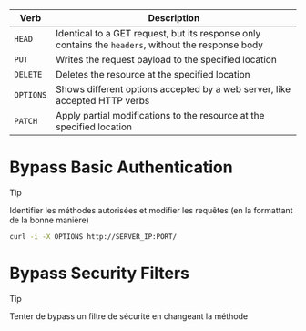 
| Verb      | Description                                                                                         |
| --------- | --------------------------------------------------------------------------------------------------- |
| `HEAD`    | Identical to a GET request, but its response only contains the `headers`, without the response body |
| `PUT`     | Writes the request payload to the specified location                                                |
| `DELETE`  | Deletes the resource at the specified location                                                      |
| `OPTIONS` | Shows different options accepted by a web server, like accepted HTTP verbs                          |
| `PATCH`   | Apply partial modifications to the resource at the specified location                               |

# Bypass Basic Authentication

> [!TIP]
> Identifier les méthodes autorisées et modifier les requêtes (en la formattant de la bonne manière)

```bash
curl -i -X OPTIONS http://SERVER_IP:PORT/
```

# Bypass Security Filters

> [!TIP]
> Tenter de bypass un filtre de sécurité en changeant la méthode

